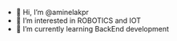 - 👋 Hi, I’m @aminelakpr
- 👀 I’m interested in ROBOTICS and IOT
- 🌱 I’m currently learning BackEnd development


<!---
aminelakpr/aminelakpr is a ✨ special ✨ repository because its `README.md` (this file) appears on your GitHub profile.
You can click the Preview link to take a look at your changes.
--->
